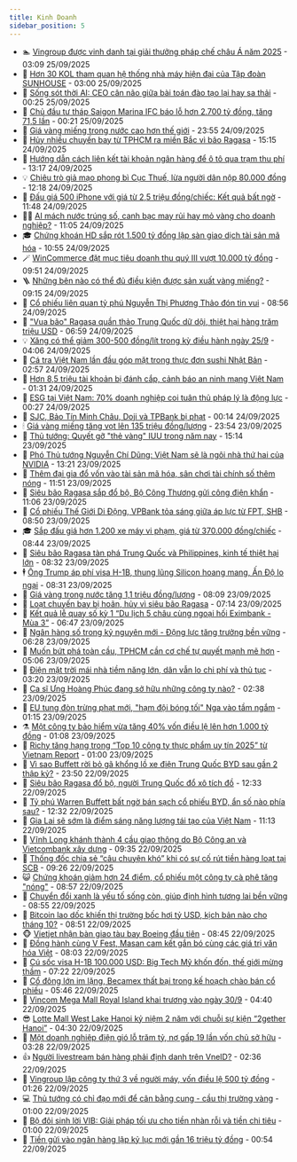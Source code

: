 ```yaml
---
title: Kinh Doanh
sidebar_position: 5
---
```


<!-- dantri-kinh-doanh:START -->
- 🏊 [Vingroup được vinh danh tại giải thưởng pháp chế châu Á năm 2025](https://dantri.com.vn/kinh-doanh/vingroup-duoc-vinh-danh-tai-giai-thuong-phap-che-chau-a-nam-2025-20250925100927563.htm) - 03:09 25/09/2025
- 🦆 [Hơn 30 KOL tham quan hệ thống nhà máy hiện đại của Tập đoàn SUNHOUSE](https://dantri.com.vn/kinh-doanh/hon-30-kol-tham-quan-he-thong-nha-may-hien-dai-cua-tap-doan-sunhouse-20250925090509600.htm) - 03:00 25/09/2025
- 🦄 [Sống sót thời AI: CEO cân não giữa bài toán đào tạo lại hay sa thải](https://dantri.com.vn/kinh-doanh/song-sot-thoi-ai-ceo-can-nao-giua-bai-toan-dao-tao-lai-hay-sa-thai-20250819141729220.htm) - 00:25 25/09/2025
- 🌝 [Chủ đầu tư tháp Saigon Marina IFC báo lỗ hơn 2.700 tỷ đồng, tăng 71,5 lần](https://dantri.com.vn/kinh-doanh/chu-dau-tu-thap-saigon-marina-ifc-bao-lo-hon-2700-ty-dong-tang-715-lan-20250925070052064.htm) - 00:21 25/09/2025
- 💃 [Giá vàng miếng trong nước cao hơn thế giới](https://dantri.com.vn/kinh-doanh/gia-vang-mieng-trong-nuoc-cao-hon-the-gioi-20250925064833726.htm) - 23:55 24/09/2025
- 🦏 [Hủy nhiều chuyến bay từ TPHCM ra miền Bắc vì bão Ragasa](https://dantri.com.vn/thoi-su/huy-nhieu-chuyen-bay-tu-tphcm-ra-mien-bac-vi-bao-ragasa-20250924220648726.htm) - 15:15 24/09/2025
- 🦩 [Hướng dẫn cách liên kết tài khoản ngân hàng để ô tô qua trạm thu phí](https://dantri.com.vn/kinh-doanh/huong-dan-cach-lien-ket-tai-khoan-ngan-hang-de-o-to-qua-tram-thu-phi-20250924184212503.htm) - 13:17 24/09/2025
- 💡 [Chiêu trò giả mạo phong bì Cục Thuế, lừa người dân nộp 80.000 đồng](https://dantri.com.vn/kinh-doanh/chieu-tro-gia-mao-phong-bi-cuc-thue-lua-nguoi-dan-nop-80000-dong-20250924182506895.htm) - 12:18 24/09/2025
- 🌊 [Đấu giá 500 iPhone với giá từ 2,5 triệu đồng/chiếc: Kết quả bất ngờ](https://dantri.com.vn/kinh-doanh/dau-gia-500-iphone-voi-gia-tu-25-trieu-dongchiec-ket-qua-bat-ngo-20250924174149089.htm) - 11:48 24/09/2025
- 🧑‍💻 [AI mách nước trúng số, canh bạc may rủi hay mỏ vàng cho doanh nghiệp?](https://dantri.com.vn/kinh-doanh/ai-mach-nuoc-trung-so-canh-bac-may-rui-hay-mo-vang-cho-doanh-nghiep-20250923092533816.htm) - 11:05 24/09/2025
- 🎓 [Chứng khoán HD sắp rót 1.500 tỷ đồng lập sàn giao dịch tài sản mã hóa](https://dantri.com.vn/kinh-doanh/chung-khoan-hd-sap-rot-1500-ty-dong-lap-san-giao-dich-tai-san-ma-hoa-20250924155409191.htm) - 10:55 24/09/2025
- 🪄 [WinCommerce đặt mục tiêu doanh thu quý III vượt 10.000 tỷ đồng](https://dantri.com.vn/kinh-doanh/wincommerce-dat-muc-tieu-doanh-thu-quy-iii-vuot-10000-ty-dong-20250924161420963.htm) - 09:51 24/09/2025
- 🪜 [Những bên nào có thể đủ điều kiện được sản xuất vàng miếng?](https://dantri.com.vn/kinh-doanh/nhung-ben-nao-co-the-du-dieu-kien-duoc-san-xuat-vang-mieng-20250924152916184.htm) - 09:15 24/09/2025
- 🦄 [Cổ phiếu liên quan tỷ phú Nguyễn Thị Phương Thảo đón tin vui](https://dantri.com.vn/kinh-doanh/co-phieu-lien-quan-ty-phu-nguyen-thi-phuong-thao-don-tin-vui-20250924153322399.htm) - 08:56 24/09/2025
- 💯 [&quot;Vua bão&quot; Ragasa quần thảo Trung Quốc dữ dội, thiệt hại hàng trăm triệu USD](https://dantri.com.vn/kinh-doanh/vua-bao-ragasa-quan-thao-trung-quoc-du-doi-thiet-hai-hang-tram-trieu-usd-20250924135354591.htm) - 06:59 24/09/2025
- 💡 [Xăng có thể giảm 300-500 đồng/lít trong kỳ điều hành ngày 25/9](https://dantri.com.vn/kinh-doanh/xang-co-the-giam-300-500-donglit-trong-ky-dieu-hanh-ngay-259-20250924002414495.htm) - 04:06 24/09/2025
- 🧰 [Cá tra Việt Nam lần đầu góp mặt trong thực đơn sushi Nhật Bản](https://dantri.com.vn/kinh-doanh/ca-tra-viet-nam-lan-dau-gop-mat-trong-thuc-don-sushi-nhat-ban-20250924091742456.htm) - 02:57 24/09/2025
- 🎊 [Hơn 8,5 triệu tài khoản bị đánh cắp, cảnh báo an ninh mạng Việt Nam](https://dantri.com.vn/kinh-doanh/hon-85-trieu-tai-khoan-bi-danh-cap-canh-bao-an-ninh-mang-viet-nam-20250923210551509.htm) - 01:31 24/09/2025
- 🔭 [ESG tại Việt Nam: 70% doanh nghiệp coi tuân thủ pháp lý là động lực](https://dantri.com.vn/kinh-doanh/esg-tai-viet-nam-70-doanh-nghiep-coi-tuan-thu-phap-ly-la-dong-luc-20250923212256798.htm) - 00:27 24/09/2025
- 💼 [SJC, Bảo Tín Minh Châu, Doji và TPBank bị phạt](https://dantri.com.vn/kinh-doanh/sjc-bao-tin-minh-chau-doji-va-tpbank-bi-phat-20250923233753634.htm) - 00:14 24/09/2025
- 🕯 [Giá vàng miếng tăng vọt lên 135 triệu đồng/lượng](https://dantri.com.vn/kinh-doanh/gia-vang-mieng-tang-vot-len-135-trieu-dongluong-20250924010622341.htm) - 23:54 23/09/2025
- 🫣 [Thủ tướng: Quyết gỡ &quot;thẻ vàng&quot; IUU trong năm nay](https://dantri.com.vn/kinh-doanh/thu-tuong-quyet-go-the-vang-iuu-trong-nam-nay-20250923212730601.htm) - 15:14 23/09/2025
- 🤠 [Phó Thủ tướng Nguyễn Chí Dũng: Việt Nam sẽ là ngôi nhà thứ hai của NVIDIA](https://dantri.com.vn/kinh-doanh/pho-thu-tuong-nguyen-chi-dung-viet-nam-se-la-ngoi-nha-thu-hai-cua-nvidia-20250923193359110.htm) - 13:21 23/09/2025
- 🌈 [Thêm đại gia đổ vốn vào tài sản mã hóa, sân chơi tài chính số thêm nóng](https://dantri.com.vn/kinh-doanh/them-dai-gia-do-von-vao-tai-san-ma-hoa-san-choi-tai-chinh-so-them-nong-20250922092816592.htm) - 11:51 23/09/2025
- 🦅 [Siêu bão Ragasa sắp đổ bộ, Bộ Công Thương gửi công điện khẩn](https://dantri.com.vn/kinh-doanh/sieu-bao-ragasa-sap-do-bo-bo-cong-thuong-gui-cong-dien-khan-20250923180032476.htm) - 11:06 23/09/2025
- 🌁 [Cổ phiếu Thế Giới Di Động, VPBank tỏa sáng giữa áp lực từ FPT, SHB](https://dantri.com.vn/kinh-doanh/co-phieu-the-gioi-di-dong-vpbank-toa-sang-giua-ap-luc-tu-fpt-shb-20250923154450150.htm) - 08:50 23/09/2025
- 🎓 [Sắp đấu giá hơn 1.200 xe máy vi phạm, giá từ 370.000 đồng/chiếc](https://dantri.com.vn/kinh-doanh/sap-dau-gia-hon-1200-xe-may-vi-pham-gia-tu-370000-dongchiec-20250923151438433.htm) - 08:44 23/09/2025
- 📝 [Siêu bão Ragasa tàn phá Trung Quốc và Philippines, kinh tế thiệt hại lớn](https://dantri.com.vn/kinh-doanh/sieu-bao-ragasa-tan-pha-trung-quoc-va-philippines-kinh-te-thiet-hai-lon-20250923140656011.htm) - 08:32 23/09/2025
- 🕴 [Ông Trump áp phí visa H-1B, thung lũng Silicon hoang mang, Ấn Độ lo ngại](https://dantri.com.vn/kinh-doanh/ong-trump-ap-phi-visa-h-1b-thung-lung-silicon-hoang-mang-an-do-lo-ngai-20250922225510625.htm) - 08:31 23/09/2025
- 🧰 [Giá vàng trong nước tăng 1,1 triệu đồng/lượng](https://dantri.com.vn/kinh-doanh/gia-vang-trong-nuoc-tang-11-trieu-dongluong-20250923070950793.htm) - 08:09 23/09/2025
- 🤖 [Loạt chuyến bay bị hoãn, hủy vì siêu bão Ragasa](https://dantri.com.vn/kinh-doanh/loat-chuyen-bay-bi-hoan-huy-vi-sieu-bao-ragasa-20250923133729220.htm) - 07:14 23/09/2025
- 🤠 [Kết quả lễ quay số kỳ 1 “Du lịch 5 châu cùng ngoại hối Eximbank - Mùa 3”](https://dantri.com.vn/kinh-doanh/ket-qua-le-quay-so-ky-1-du-lich-5-chau-cung-ngoai-hoi-eximbank-mua-3-20250923134205451.htm) - 06:47 23/09/2025
- 🌮 [Ngân hàng số trong kỷ nguyên mới - Động lực tăng trưởng bền vững](https://dantri.com.vn/kinh-doanh/ngan-hang-so-trong-ky-nguyen-moi-dong-luc-tang-truong-ben-vung-20250923103235784.htm) - 06:28 23/09/2025
- 🦄 [Muốn bứt phá toàn cầu, TPHCM cần cơ chế tự quyết mạnh mẽ hơn](https://dantri.com.vn/kinh-doanh/muon-but-pha-toan-cau-tphcm-can-co-che-tu-quyet-manh-me-hon-20250923115613934.htm) - 05:06 23/09/2025
- 👺 [Điện mặt trời mái nhà tiềm năng lớn, dân vẫn lo chi phí và thủ tục](https://dantri.com.vn/kinh-doanh/dien-mat-troi-mai-nha-tiem-nang-lon-dan-van-lo-chi-phi-va-thu-tuc-20250923092800887.htm) - 03:20 23/09/2025
- 🤗 [Ca sĩ Ưng Hoàng Phúc đang sở hữu những công ty nào?](https://dantri.com.vn/kinh-doanh/ca-si-ung-hoang-phuc-dang-so-huu-nhung-cong-ty-nao-20250923091938542.htm) - 02:38 23/09/2025
- 💪 [EU tung đòn trừng phạt mới, &quot;hạm đội bóng tối&quot; Nga vào tầm ngắm](https://dantri.com.vn/kinh-doanh/eu-tung-don-trung-phat-moi-ham-doi-bong-toi-nga-vao-tam-ngam-20250920114529051.htm) - 01:15 23/09/2025
- ⚗️ [Một công ty bảo hiểm vừa tăng 40% vốn điều lệ lên hơn 1.000 tỷ đồng](https://dantri.com.vn/kinh-doanh/mot-cong-ty-bao-hiem-vua-tang-40-von-dieu-le-len-hon-1000-ty-dong-20250918140234261.htm) - 01:08 23/09/2025
- 🧠 [Richy tăng hạng trong “Top 10 công ty thực phẩm uy tín 2025” từ Vietnam Report](https://dantri.com.vn/kinh-doanh/richy-tang-hang-trong-top-10-cong-ty-thuc-pham-uy-tin-2025-tu-vietnam-report-20250922171135213.htm) - 01:00 23/09/2025
- 🗽 [Vì sao Buffett rời bỏ gã khổng lồ xe điện Trung Quốc BYD sau gần 2 thập kỷ?](https://dantri.com.vn/kinh-doanh/vi-sao-buffett-roi-bo-ga-khong-lo-xe-dien-trung-quoc-byd-sau-gan-2-thap-ky-20250922154740028.htm) - 23:50 22/09/2025
- 🫣 [Siêu bão Ragasa đổ bộ, người Trung Quốc đổ xô tích đồ](https://dantri.com.vn/kinh-doanh/sieu-bao-ragasa-do-bo-nguoi-trung-quoc-do-xo-tich-do-20250922160306779.htm) - 12:33 22/09/2025
- 🫣 [Tỷ phú Warren Buffett bất ngờ bán sạch cổ phiếu BYD, ẩn số nào phía sau?](https://dantri.com.vn/kinh-doanh/ty-phu-warren-buffett-bat-ngo-ban-sach-co-phieu-byd-an-so-nao-phia-sau-20250922153432403.htm) - 12:32 22/09/2025
- 🫣 [Gia Lai sẽ sớm là điểm sáng năng lượng tái tạo của Việt Nam](https://dantri.com.vn/kinh-doanh/gia-lai-se-som-la-diem-sang-nang-luong-tai-tao-cua-viet-nam-20250916230147699.htm) - 11:13 22/09/2025
- 💂 [Vĩnh Long khánh thành 4 cầu giao thông do Bộ Công an và Vietcombank xây dựng](https://dantri.com.vn/kinh-doanh/vinh-long-khanh-thanh-4-cau-giao-thong-do-bo-cong-an-va-vietcombank-xay-dung-20250922163523948.htm) - 09:35 22/09/2025
- 💫 [Thống đốc chia sẻ “câu chuyện khó” khi có sự cố rút tiền hàng loạt tại SCB](https://dantri.com.vn/kinh-doanh/thong-doc-chia-se-cau-chuyen-kho-khi-co-su-co-rut-tien-hang-loat-tai-scb-20250922162120377.htm) - 09:26 22/09/2025
- 😺 [Chứng khoán giảm hơn 24 điểm, cổ phiếu một công ty cà phê tăng &quot;nóng&quot;](https://dantri.com.vn/kinh-doanh/chung-khoan-giam-hon-24-diem-co-phieu-mot-cong-ty-ca-phe-tang-nong-20250922155538518.htm) - 08:57 22/09/2025
- 🦆 [Chuyển đổi xanh là yếu tố sống còn, giúp định hình tương lai bền vững](https://dantri.com.vn/kinh-doanh/chuyen-doi-xanh-la-yeu-to-song-con-giup-dinh-hinh-tuong-lai-ben-vung-20250919231446368.htm) - 08:55 22/09/2025
- 👀 [Bitcoin lao dốc khiến thị trường bốc hơi tỷ USD, kịch bản nào cho tháng 10?](https://dantri.com.vn/kinh-doanh/bitcoin-lao-doc-khien-thi-truong-boc-hoi-ty-usd-kich-ban-nao-cho-thang-10-20250922152148409.htm) - 08:51 22/09/2025
- 🐵 [Vietjet nhận bàn giao tàu bay Boeing đầu tiên](https://dantri.com.vn/kinh-doanh/vietjet-nhan-ban-giao-tau-bay-boeing-dau-tien-20250922151650054.htm) - 08:45 22/09/2025
- 🤖 [Đồng hành cùng V Fest, Masan cam kết gắn bó cùng các giá trị văn hóa Việt](https://dantri.com.vn/kinh-doanh/dong-hanh-cung-v-fest-masan-cam-ket-gan-bo-cung-cac-gia-tri-van-hoa-viet-20250922145328591.htm) - 08:03 22/09/2025
- 💂 [Cú sốc visa H-1B 100.000 USD: Big Tech Mỹ khốn đốn, thế giới mừng thầm](https://dantri.com.vn/kinh-doanh/cu-soc-visa-h-1b-100000-usd-big-tech-my-khon-don-the-gioi-mung-tham-20250922105605177.htm) - 07:22 22/09/2025
- 🦆 [Cổ đông lớn im lặng, Becamex thất bại trong kế hoạch chào bán cổ phiếu](https://dantri.com.vn/kinh-doanh/co-dong-lon-im-lang-becamex-that-bai-trong-ke-hoach-chao-ban-co-phieu-20250921125603826.htm) - 05:46 22/09/2025
- 🦅 [Vincom Mega Mall Royal Island khai trương vào ngày 30/9](https://dantri.com.vn/kinh-doanh/vincom-mega-mall-royal-island-khai-truong-vao-ngay-309-20250922111715936.htm) - 04:40 22/09/2025
- 😎 [Lotte Mall West Lake Hanoi kỷ niệm 2 năm với chuỗi sự kiện “2gether Hanoi”](https://dantri.com.vn/kinh-doanh/lotte-mall-west-lake-hanoi-ky-niem-2-nam-voi-chuoi-su-kien-2gether-hanoi-20250919190412712.htm) - 04:30 22/09/2025
- 🐎 [Một doanh nghiệp điện gió lỗ trăm tỷ, nợ gấp 19 lần vốn chủ sở hữu](https://dantri.com.vn/kinh-doanh/mot-doanh-nghiep-dien-gio-lo-tram-ty-no-gap-19-lan-von-chu-so-huu-20250922093827346.htm) - 03:28 22/09/2025
- 👍 [Người livestream bán hàng phải định danh trên VneID?](https://dantri.com.vn/kinh-doanh/nguoi-livestream-ban-hang-phai-dinh-danh-tren-vneid-20250922092038289.htm) - 02:36 22/09/2025
- 🦒 [Vingroup lập công ty thứ 3 về người máy, vốn điều lệ 500 tỷ đồng](https://dantri.com.vn/kinh-doanh/vingroup-lap-cong-ty-thu-3-ve-nguoi-may-von-dieu-le-500-ty-dong-20250922081046647.htm) - 01:26 22/09/2025
- 💻 [Thủ tướng có chỉ đạo mới để cân bằng cung - cầu thị trường vàng](https://dantri.com.vn/kinh-doanh/thu-tuong-co-chi-dao-moi-de-can-bang-cung-cau-thi-truong-vang-20250922001436682.htm) - 01:00 22/09/2025
- 👺 [Bộ đôi sinh lời VIB: Giải pháp tối ưu cho tiền nhàn rỗi và tiền chi tiêu](https://dantri.com.vn/kinh-doanh/bo-doi-sinh-loi-vib-giai-phap-toi-uu-cho-tien-nhan-roi-va-tien-chi-tieu-20250921193431069.htm) - 01:00 22/09/2025
- 🧐 [Tiền gửi vào ngân hàng lập kỷ lục mới gần 16 triệu tỷ đồng](https://dantri.com.vn/kinh-doanh/tien-gui-vao-ngan-hang-lap-ky-luc-moi-gan-16-trieu-ty-dong-20250922001654897.htm) - 00:54 22/09/2025<!-- dantri-kinh-doanh:END -->
